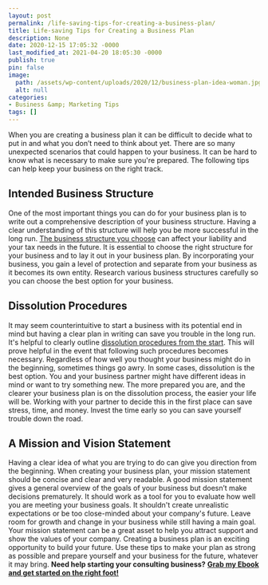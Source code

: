 ```yaml
---
layout: post
permalink: /life-saving-tips-for-creating-a-business-plan/
title: Life-saving Tips for Creating a Business Plan
description: None
date: 2020-12-15 17:05:32 -0000
last_modified_at: 2021-04-20 18:05:30 -0000
publish: true
pin: false
image:
  path: /assets/wp-content/uploads/2020/12/business-plan-idea-woman.jpg
  alt: null
categories:
- Business &amp; Marketing Tips
tags: []
---
```

When you are creating a business plan it can be difficult to decide what to put in and what you don’t need to think about yet. There are so many unexpected scenarios that could happen to your business. It can be hard to know what is necessary to make sure you're prepared. The following tips can help keep your business on the right track.

## Intended Business Structure

One of the most important things you can do for your business plan is to write out a comprehensive description of your business structure. Having a clear understanding of this structure will help you be more successful in the long run. [The business structure you choose](https://corporatefinanceinstitute.com/resources/knowledge/strategy/business-structure/) can affect your liability and your tax needs in the future. It is essential to choose the right structure for your business and to lay it out in your business plan. By incorporating your business, you gain a level of protection and separate from your business as it becomes its own entity. Research various business structures carefully so you can choose the best option for your business.

## Dissolution Procedures

It may seem counterintuitive to start a business with its potential end in mind but having a clear plan in writing can save you trouble in the long run. It's helpful to clearly outline [dissolution procedures from the start](https://rogsonfirm.com/business-dissolution/). This will prove helpful in the event that following such procedures becomes necessary. Regardless of how well you thought your business might do in the beginning, sometimes things go awry. In some cases, dissolution is the best option. You and your business partner might have different ideas in mind or want to try something new. The more prepared you are, and the clearer your business plan is on the dissolution process, the easier your life will be. Working with your partner to decide this in the first place can save stress, time, and money. Invest the time early so you can save yourself trouble down the road.

## A Mission and Vision Statement

Having a clear idea of what you are trying to do can give you direction from the beginning. When creating your business plan, your mission statement should be concise and clear and very readable. A good mission statement gives a general overview of the goals of your business but doesn’t make decisions prematurely. It should work as a tool for you to evaluate how well you are meeting your business goals. It shouldn't create unrealistic expectations or be too close-minded about your company's future. Leave room for growth and change in your business while still having a main goal. Your mission statement can be a great asset to help you attract support and show the values of your company. Creating a business plan is an exciting opportunity to build your future. Use these tips to make your plan as strong as possible and prepare yourself and your business for the future, whatever it may bring. **Need help starting your consulting business?** [**Grab my Ebook and get started on the right foot!**](https://go.katebagoy.com/ebook)
